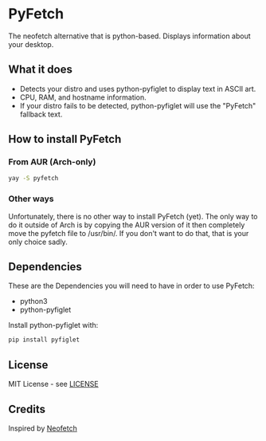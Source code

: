 # PyFetch
The neofetch alternative that is python-based. Displays information about your desktop.

## What it does

- Detects your distro and uses python-pyfiglet to display text in ASCII art.
- CPU, RAM, and hostname information.
- If your distro fails to be detected, python-pyfiglet will use the "PyFetch" fallback text.

## How to install PyFetch

### From AUR (Arch-only)
```bash
yay -S pyfetch
```

### Other ways
Unfortunately, there is no other way to install PyFetch (yet).
The only way to do it outside of Arch is by copying the AUR version of it then completely move the pyfetch file to /usr/bin/.
If you don't want to do that, that is your only choice sadly.

## Dependencies
These are the Dependencies you will need to have in order to use PyFetch:

- python3
- python-pyfiglet

Install python-pyfiglet with:
```bash
pip install pyfiglet
```

## License
MIT License - see [LICENSE](LICENSE)

## Credits
Inspired by [Neofetch](https://github.com/dylanaraps/neofetch)
